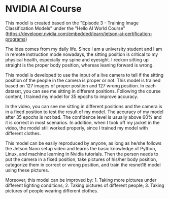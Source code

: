 # NVIDIA AI Course

This model is created based on the "Episode 3 - Training Image Classification Models" under the "Hello AI World Course" (https://developer.nvidia.com/embedded/learn/jetson-ai-certification-programs)

The idea comes from my daily life. Since I am a university student and I am in remote instruction mode nowadays, the sitting position is critical to my physical health, especially my spine and eyesight. I reckon sitting up straight is the proper body position, whereas leaning forward is wrong.

This model is developed to use the input of a live camera to tell if the sitting position of the people in the camera is proper or not. This model is trained based on 127 images of proper position and 127 wrong position. In each dataset, you can see me sitting in different positions. Following the course content, I trained my model for 35 epochs to improve accuracy.

In the video, you can see me sitting in different positions and the camera is in a fixed position to test the result of my model. The accuracy of my model after 35 epochs is not bad. The confidence level is usually above 60% and it is correct in most scenarios. In addition, when I took off my jacket in the video, the model still worked properly, since I trained my model with different clothes.

This model can be easily reproduced by anyone, as long as he/she follows the Jetson Nano setup video and learns the basic knowledge of Python, Linux, and machine learning in Nvidia tutorials. Then the person needs to put the camera in a fixed position, take pictures of his/her body position, categorize them in correct or wrong position, and train the resnet18 model using these pictures. 

Moreover, this model can be improved by: 1. Taking more pictures under different lighting conditions; 2. Taking pictures of different people; 3. Taking pictures of people wearing different clothes.

